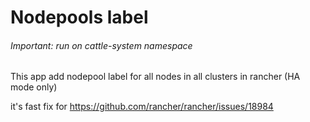 # Nodepools label

###### Important: run on cattle-system namespace

This app add nodepool label for all nodes in all clusters in rancher (HA mode only)

it's fast fix for https://github.com/rancher/rancher/issues/18984